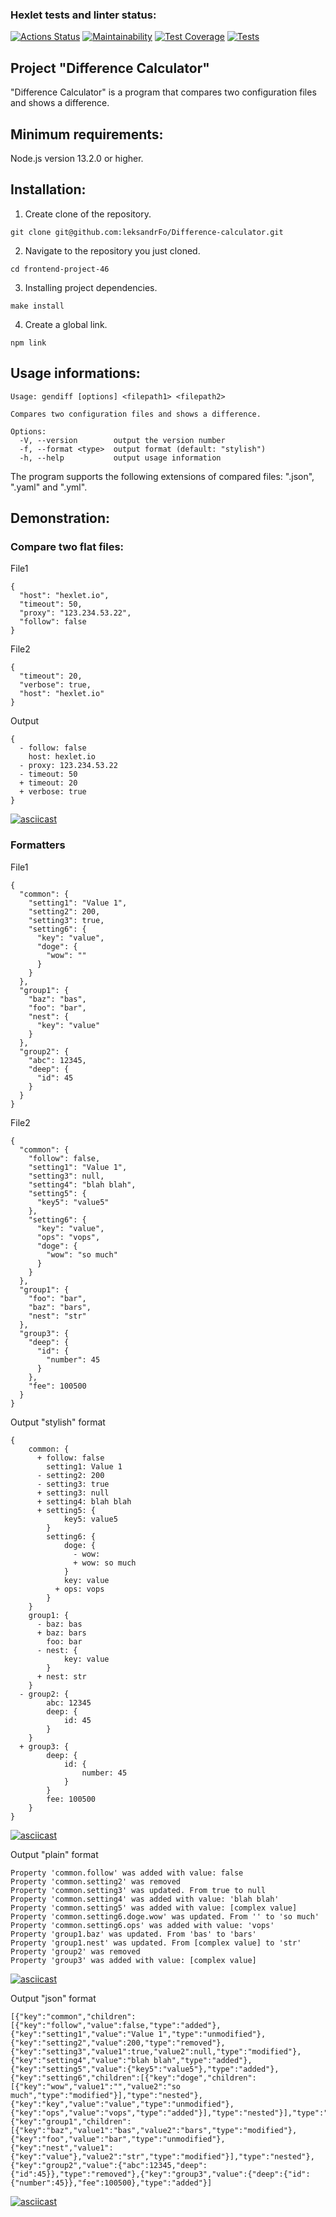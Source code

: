 ### Hexlet tests and linter status:
[![Actions Status](https://github.com/leksandrFo/frontend-project-46/workflows/hexlet-check/badge.svg)](https://github.com/leksandrFo/frontend-project-46/actions)
[![Maintainability](https://api.codeclimate.com/v1/badges/9dda29ea2d125f1d8906/maintainability)](https://codeclimate.com/github/leksandrFo/frontend-project-46/maintainability)
[![Test Coverage](https://api.codeclimate.com/v1/badges/9dda29ea2d125f1d8906/test_coverage)](https://codeclimate.com/github/leksandrFo/frontend-project-46/test_coverage)
[![Tests](https://github.com/leksandrFo/frontend-project-46/actions/workflows/tests.yaml/badge.svg)](https://github.com/leksandrFo/frontend-project-46/actions/workflows/tests.yaml)

<h2>Project "Difference Calculator"</h2>

<p>"Difference Calculator" is a program that compares two configuration files and shows a difference.</p>

## Minimum requirements:
<p>Node.js version 13.2.0 or higher.</p>

## Installation:
1. Create clone of the repository.
```
git clone git@github.com:leksandrFo/Difference-calculator.git
```
2. Navigate to the repository you just cloned.
```
cd frontend-project-46
```
3. Installing project dependencies.
```
make install
```
4. Create a global link.
```
npm link
```
## Usage informations:
```
Usage: gendiff [options] <filepath1> <filepath2>

Compares two configuration files and shows a difference.

Options:
  -V, --version        output the version number
  -f, --format <type>  output format (default: "stylish")
  -h, --help           output usage information
```
The program supports the following extensions of compared files: ".json", ".yaml" and ".yml".

## Demonstration:
<h3>Compare two flat files:</h3>
File1

```
{
  "host": "hexlet.io",
  "timeout": 50,
  "proxy": "123.234.53.22",
  "follow": false
}
```

File2

```
{
  "timeout": 20,
  "verbose": true,
  "host": "hexlet.io"
}
```

Output

```
{
  - follow: false
    host: hexlet.io
  - proxy: 123.234.53.22
  - timeout: 50
  + timeout: 20
  + verbose: true
}
```
[![asciicast](https://asciinema.org/a/LokBVWnnv8WjjgrUgb2Cj4u9k.svg)](https://asciinema.org/a/LokBVWnnv8WjjgrUgb2Cj4u9k)

<h3>Formatters</h3>
File1

```
{
  "common": {
    "setting1": "Value 1",
    "setting2": 200,
    "setting3": true,
    "setting6": {
      "key": "value",
      "doge": {
        "wow": ""
      }
    }
  },
  "group1": {
    "baz": "bas",
    "foo": "bar",
    "nest": {
      "key": "value"
    }
  },
  "group2": {
    "abc": 12345,
    "deep": {
      "id": 45
    }
  }
}
```

File2

```
{
  "common": {
    "follow": false,
    "setting1": "Value 1",
    "setting3": null,
    "setting4": "blah blah",
    "setting5": {
      "key5": "value5"
    },
    "setting6": {
      "key": "value",
      "ops": "vops",
      "doge": {
        "wow": "so much"
      }
    }
  },
  "group1": {
    "foo": "bar",
    "baz": "bars",
    "nest": "str"
  },
  "group3": {
    "deep": {
      "id": {
        "number": 45
      }
    },
    "fee": 100500
  }
}
```

Output "stylish" format

```
{
    common: {
      + follow: false
        setting1: Value 1
      - setting2: 200
      - setting3: true
      + setting3: null
      + setting4: blah blah
      + setting5: {
            key5: value5
        }
        setting6: {
            doge: {
              - wow: 
              + wow: so much
            }
            key: value
          + ops: vops
        }
    }
    group1: {
      - baz: bas
      + baz: bars
        foo: bar
      - nest: {
            key: value
        }
      + nest: str
    }
  - group2: {
        abc: 12345
        deep: {
            id: 45
        }
    }
  + group3: {
        deep: {
            id: {
                number: 45
            }
        }
        fee: 100500
    }
}
```
[![asciicast](https://asciinema.org/a/jBEGE5S4gh4C0cobqViAKVuOj.svg)](https://asciinema.org/a/jBEGE5S4gh4C0cobqViAKVuOj)

Output "plain" format
```
Property 'common.follow' was added with value: false
Property 'common.setting2' was removed
Property 'common.setting3' was updated. From true to null
Property 'common.setting4' was added with value: 'blah blah'
Property 'common.setting5' was added with value: [complex value]
Property 'common.setting6.doge.wow' was updated. From '' to 'so much'
Property 'common.setting6.ops' was added with value: 'vops'
Property 'group1.baz' was updated. From 'bas' to 'bars'
Property 'group1.nest' was updated. From [complex value] to 'str'
Property 'group2' was removed
Property 'group3' was added with value: [complex value]
```
[![asciicast](https://asciinema.org/a/yPfDHx1r94LjzKOsSEFr4iDME.svg)](https://asciinema.org/a/yPfDHx1r94LjzKOsSEFr4iDME)

Output "json" format
```
[{"key":"common","children":[{"key":"follow","value":false,"type":"added"},{"key":"setting1","value":"Value 1","type":"unmodified"},{"key":"setting2","value":200,"type":"removed"},{"key":"setting3","value1":true,"value2":null,"type":"modified"},{"key":"setting4","value":"blah blah","type":"added"},{"key":"setting5","value":{"key5":"value5"},"type":"added"},{"key":"setting6","children":[{"key":"doge","children":[{"key":"wow","value1":"","value2":"so much","type":"modified"}],"type":"nested"},{"key":"key","value":"value","type":"unmodified"},{"key":"ops","value":"vops","type":"added"}],"type":"nested"}],"type":"nested"},{"key":"group1","children":[{"key":"baz","value1":"bas","value2":"bars","type":"modified"},{"key":"foo","value":"bar","type":"unmodified"},{"key":"nest","value1":{"key":"value"},"value2":"str","type":"modified"}],"type":"nested"},{"key":"group2","value":{"abc":12345,"deep":{"id":45}},"type":"removed"},{"key":"group3","value":{"deep":{"id":{"number":45}},"fee":100500},"type":"added"}]
```
[![asciicast](https://asciinema.org/a/EUYmXydH1VwpuXJG0vQTpVk8e.svg)](https://asciinema.org/a/EUYmXydH1VwpuXJG0vQTpVk8e)

